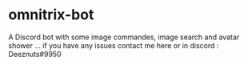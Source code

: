 # omnitrix-bot
A Discord bot with some image commandes, image search and avatar shower ...
if you have any issues contact me here or in discord : Deeznuts#9950
